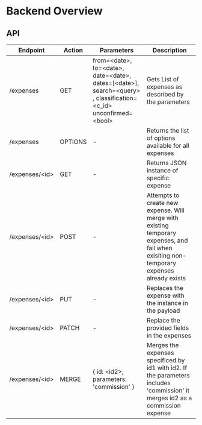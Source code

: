 # Backend Overview

## API

| Endpoint | Action | Parameters | Description |
|----------|--------|------------|-------------|
|/expenses| GET | from=\<date\>, to=\<date\>, date=\<date\>, dates=[\<date\>], search=\<query\> , classification=\<c_id\>  unconfirmed=\<bool\> | Gets List of expenses as described by the parameters |
|/expenses| OPTIONS | - | Returns the list of options available for all expenses |
|/expenses/\<id\> | GET | - | Returns JSON instance of specific expense |
|/expenses/\<id\> | POST | - | Attempts to create new expense. Will merge with existing temporary expenses, and fail when exisiting non-temporary expenses already exists |
|/expenses/\<id\> | PUT | - | Replaces the expense with the instance in the payload |
|/expenses/\<id\> | PATCH | - | Replace the provided fields in the expenses |
|/expenses/\<id\> | MERGE | { id: \<id2>\, parameters: 'commission' } | Merges the expenses specificed by id1 with id2. If the parameters includes 'commission' it merges id2 as a commission expense |
